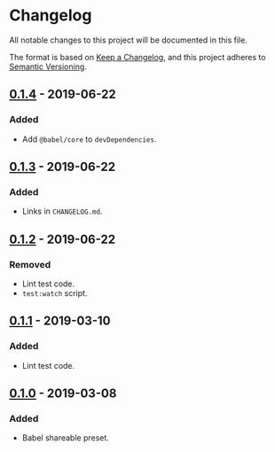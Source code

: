 # Changelog
All notable changes to this project will be documented in this file.

The format is based on [Keep a Changelog](https://keepachangelog.com/en/1.0.0/),
and this project adheres to [Semantic Versioning](https://semver.org/spec/v2.0.0.html).

## [0.1.4] - 2019-06-22
### Added
- Add `@babel/core` to `devDependencies`.

## [0.1.3] - 2019-06-22
### Added
- Links in `CHANGELOG.md`.

## [0.1.2] - 2019-06-22
### Removed
- Lint test code.
- `test:watch` script.

## [0.1.1] - 2019-03-10
### Added
- Lint test code.

## [0.1.0] - 2019-03-08
### Added
- Babel shareable preset.

[0.1.4]: https://github.com/usecamo/babel-preset-usecamo/compare/0.1.3...0.1.4
[0.1.3]: https://github.com/usecamo/babel-preset-usecamo/compare/0.1.2...0.1.3
[0.1.2]: https://github.com/usecamo/babel-preset-usecamo/compare/0.1.1...0.1.2
[0.1.1]: https://github.com/usecamo/babel-preset-usecamo/compare/0.1.0...0.1.1
[0.1.0]: https://github.com/usecamo/babel-preset-usecamo/releases/tag/0.1.0
